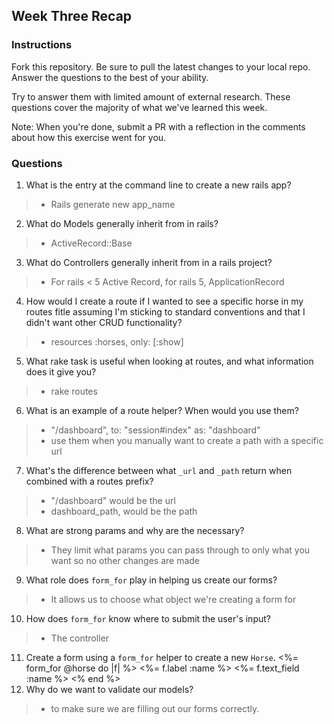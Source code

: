 ## Week Three Recap

### Instructions
Fork this repository. Be sure to pull the latest changes to your local repo. Answer the questions to the best of your ability.

Try to answer them with limited amount of external research. These questions cover the majority of what we've learned this week.

Note: When you're done, submit a PR with a reflection in the comments about how this exercise went for you.

### Questions

1. What is the entry at the command line to create a new rails app?
>* Rails generate new app_name
2. What do Models generally inherit from in rails?
>* ActiveRecord::Base
3. What do Controllers generally inherit from in a rails project?
>* For rails < 5 Active Record, for rails 5, ApplicationRecord
4. How would I create a route if I wanted to see a specific horse in my routes fitle assuming I'm sticking to standard conventions and that I didn't want other CRUD functionality?
>* resources :horses, only: [:show]
5. What rake task is useful when looking at routes, and what information does it give you?
>* rake routes
6. What is an example of a route helper? When would you use them?
>* "/dashboard", to: "session#index" as: "dashboard"
>* use them when you manually want to create a path with a specific url
7. What's the difference between what `_url` and `_path` return when combined with a routes prefix?
>* "/dashboard" would be the url
>* dashboard_path, would be the path
8. What are strong params and why are the necessary?
>* They limit what params you can pass through to only what you want so no other changes are made
9. What role does `form_for` play in helping us create our forms?
>* It allows us to choose what object we're creating a form for
10. How does `form_for` know where to submit the user's input?
>* The controller
11. Create a form using a `form_for` helper to create a new `Horse`. 
<%= form_for @horse do |f| %>
<%= f.label :name %>
<%= f.text_field :name %>
<% end %>
12. Why do we want to validate our models?
>* to make sure we are filling out our forms correctly.
